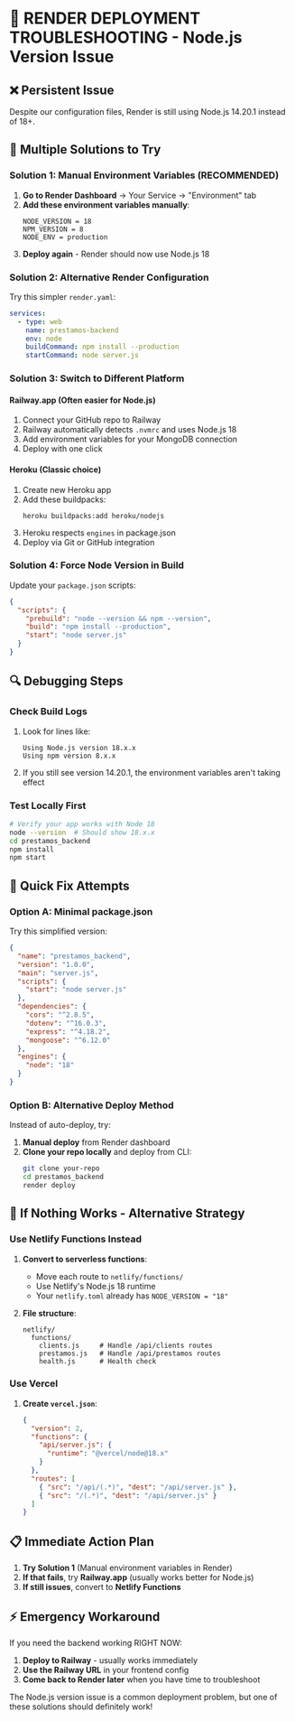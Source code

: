 # 🚨 RENDER DEPLOYMENT TROUBLESHOOTING - Node.js Version Issue

## ❌ **Persistent Issue**
Despite our configuration files, Render is still using Node.js 14.20.1 instead of 18+.

## 🔧 **Multiple Solutions to Try**

### **Solution 1: Manual Environment Variables (RECOMMENDED)**
1. **Go to Render Dashboard** → Your Service → "Environment" tab
2. **Add these environment variables manually**:
   ```
   NODE_VERSION = 18
   NPM_VERSION = 8
   NODE_ENV = production
   ```
3. **Deploy again** - Render should now use Node.js 18

### **Solution 2: Alternative Render Configuration**
Try this simpler `render.yaml`:
```yaml
services:
  - type: web
    name: prestamos-backend
    env: node
    buildCommand: npm install --production
    startCommand: node server.js
```

### **Solution 3: Switch to Different Platform**

#### **Railway.app (Often easier for Node.js)**
1. Connect your GitHub repo to Railway
2. Railway automatically detects `.nvmrc` and uses Node.js 18
3. Add environment variables for your MongoDB connection
4. Deploy with one click

#### **Heroku (Classic choice)**
1. Create new Heroku app
2. Add these buildpacks:
   ```
   heroku buildpacks:add heroku/nodejs
   ```
3. Heroku respects `engines` in package.json
4. Deploy via Git or GitHub integration

### **Solution 4: Force Node Version in Build**
Update your `package.json` scripts:
```json
{
  "scripts": {
    "prebuild": "node --version && npm --version",
    "build": "npm install --production",
    "start": "node server.js"
  }
}
```

## 🔍 **Debugging Steps**

### **Check Build Logs**
1. Look for lines like:
   ```
   Using Node.js version 18.x.x
   Using npm version 8.x.x
   ```
2. If you still see version 14.20.1, the environment variables aren't taking effect

### **Test Locally First**
```bash
# Verify your app works with Node 18
node --version  # Should show 18.x.x
cd prestamos_backend
npm install
npm start
```

## 🎯 **Quick Fix Attempts**

### **Option A: Minimal package.json**
Try this simplified version:
```json
{
  "name": "prestamos_backend",
  "version": "1.0.0",
  "main": "server.js",
  "scripts": {
    "start": "node server.js"
  },
  "dependencies": {
    "cors": "^2.8.5",
    "dotenv": "^16.0.3", 
    "express": "^4.18.2",
    "mongoose": "^6.12.0"
  },
  "engines": {
    "node": "18"
  }
}
```

### **Option B: Alternative Deploy Method**
Instead of auto-deploy, try:
1. **Manual deploy** from Render dashboard
2. **Clone your repo locally** and deploy from CLI:
   ```bash
   git clone your-repo
   cd prestamos_backend
   render deploy
   ```

## 🔄 **If Nothing Works - Alternative Strategy**

### **Use Netlify Functions Instead**
1. **Convert to serverless functions**:
   - Move each route to `netlify/functions/`
   - Use Netlify's Node.js 18 runtime
   - Your `netlify.toml` already has `NODE_VERSION = "18"`

2. **File structure**:
   ```
   netlify/
     functions/
       clients.js     # Handle /api/clients routes
       prestamos.js   # Handle /api/prestamos routes
       health.js      # Health check
   ```

### **Use Vercel**
1. **Create `vercel.json`**:
   ```json
   {
     "version": 2,
     "functions": {
       "api/server.js": {
         "runtime": "@vercel/node@18.x"
       }
     },
     "routes": [
       { "src": "/api/(.*)", "dest": "/api/server.js" },
       { "src": "/(.*)", "dest": "/api/server.js" }
     ]
   }
   ```

## 📋 **Immediate Action Plan**

1. **Try Solution 1** (Manual environment variables in Render)
2. **If that fails**, try **Railway.app** (usually works better for Node.js)
3. **If still issues**, convert to **Netlify Functions**

## ⚡ **Emergency Workaround**
If you need the backend working RIGHT NOW:
1. **Deploy to Railway** - usually works immediately
2. **Use the Railway URL** in your frontend config
3. **Come back to Render later** when you have time to troubleshoot

The Node.js version issue is a common deployment problem, but one of these solutions should definitely work!

